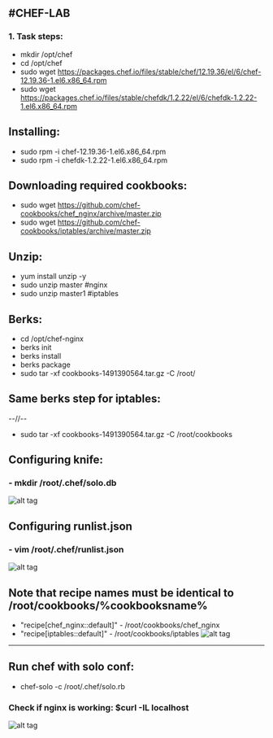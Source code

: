 #CHEF-LAB
---

### 1. Task steps:
 - mkdir /opt/chef
 - cd /opt/chef
 - sudo wget https://packages.chef.io/files/stable/chef/12.19.36/el/6/chef-12.19.36-1.el6.x86_64.rpm
 - sudo wget https://packages.chef.io/files/stable/chefdk/1.2.22/el/6/chefdk-1.2.22-1.el6.x86_64.rpm

## Installing:
 - sudo rpm -i chef-12.19.36-1.el6.x86_64.rpm 
 - sudo rpm -i chefdk-1.2.22-1.el6.x86_64.rpm

## Downloading required cookbooks:
 - sudo wget https://github.com/chef-cookbooks/chef_nginx/archive/master.zip
 - sudo wget https://github.com/chef-cookbooks/iptables/archive/master.zip
 
## Unzip:
 - yum install unzip -y
 - sudo unzip master #nginx
 - sudo unzip master1 #iptables
## Berks:
 - cd /opt/chef-nginx
 - berks init
 - berks install
 - berks package
 - sudo tar -xf cookbooks-1491390564.tar.gz -C /root/
## Same berks step for iptables:
 --//--
 - sudo tar -xf cookbooks-1491390564.tar.gz -C /root/cookbooks
## Configuring knife:
 ### - mkdir /root/.chef/solo.db
   ![alt tag](https://raw.githubusercontent.com/hopetds/chef-lab/task6/solo.png)
## Configuring runlist.json
 ### - vim /root/.chef/runlist.json
   ![alt tag](https://raw.githubusercontent.com/hopetds/chef-lab/master/runlist.png)
## Note that  recipe names must be identical to /root/cookbooks/%cookbooksname%
 - "recipe[chef_nginx::default]" - /root/cookbooks/chef_nginx
 - "recipe[iptables::default]" - /root/cookbooks/iptables
   ![alt tag](https://raw.githubusercontent.com/hopetds/chef-lab/task6/cooks.png)
---
## Run chef with solo conf:
 - chef-solo -c /root/.chef/solo.rb
### Check if nginx is working: $curl -IL localhost
   ![alt tag](https://raw.githubusercontent.com/hopetds/chef-lab/task6/curl.png)
